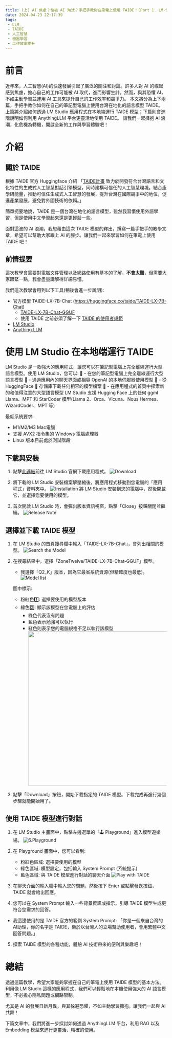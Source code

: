 ```yaml
---
title: (上) AI 焦慮？怕被 AI 淘汰？手把手教你在筆電上使用 TAIDE！(Part 1. LM-Studio)
date: 2024-04-23 22:17:39
tags:
 - LLM
 - TAIDE
 - 人工智慧
 - 機器學習
 - 工作效率提升
---
```


# 前言

近年來，人工智慧(AI)的快速發展引起了廣泛的關注和討論。許多人對 AI 的崛起感到焦慮，擔心自己的工作可能被 AI 取代，進而影響生計。然而，與其恐懼 AI，不如主動學習並運用 AI 工具來提升自己的工作效率和競爭力。
本文將分為上下兩篇，手把手教你如何在自己的筆記型電腦上使用台灣在地化的語言模型 TAIDE。上篇將介紹如何透過 LM Studio 應用程式在本地端運行 TAIDE 模型；下篇則會進階說明如何利用 AnythingLLM 平台更靈活地使用 TAIDE。
讓我們一起擁抱 AI 浪潮，化危機為轉機，開啟全新的工作與學習體驗吧！

# 介紹

## 關於 TAIDE

根據 TAIDE 官方 Huggingface 介紹 「[TAIDE計畫](https://taide.tw/index) 致力於開發符合台灣語言和文化特性的生成式人工智慧對話引擎模型，同時建構可信任的人工智慧環境。結合產學研能量，推動可信任生成式人工智慧的發展，提升台灣在國際競爭中的地位，促進產業發展，避免對外國技術的依賴。」

簡單扼要地說，TAIDE 是一個台灣在地化的語言模型，雖然我習慣使用外語學習，但是使用中文學習起來還是更輕鬆一些。

面對這波的 AI 浪潮，我想藉由這次 TAIDE 模型的釋出，撰寫一篇手把手的教學文章，希望可以幫助大家跟上 AI 的腳步。讓我們一起來學習如何在筆電上使用 TAIDE 吧！


## 前情提要
<!-- more -->
這次教學會需要對電腦文件管理以及網路使用有基本的了解，**不會太難**，但需要大家跟緊一點，我會盡量講解得詳細易懂。


我們這次教學會用到以下工具(稍後會進一步說明):
- 官方模型 TAIDE-LX-7B-Chat (https://huggingface.co/taide/TAIDE-LX-7B-Chat)
  - [TAIDE-LX-7B-Chat-GGUF](https://huggingface.co/ZoneTwelve/TAIDE-LX-7B-Chat-GGUF)
  - 使用 TAIDE 之前必須了解一下 [TAIDE 的使用者規範](https://huggingface.co/ZoneTwelve/TAIDE-LX-7B-Chat-GGUF/blob/main/LICENSE.pdf)
- [LM Studio](https://lmstudio.ai/)
- [Anything LLM](https://useanything.com/)

# 使用 LM Studio 在本地端運行 TAIDE


LM Studio 是一款強大的應用程式，讓您可以在筆記型電腦上完全離線運行大型語言模型。使用 LM Studio，您可以:
🤖 - 在您的筆記型電腦上完全離線運行大型語言模型
👾 - 通過應用內的聊天界面或相容 OpenAI 的本地伺服器使用模型
📂 - 從 HuggingFace 🤗 存儲庫下載任何相容的模型檔案
🔭 - 在應用程式的首頁中探索新的和值得注意的大型語言模型
LM Studio 支援 Hugging Face 上的任何 ggml Llama、MPT 和 StarCoder 模型(Llama 2、Orca、Vicuna、Nous Hermes、WizardCoder、MPT 等)

最低系統要求:
- M1/M2/M3 Mac電腦
- 支援 AVX2 指令集的 Windows 電腦處理器
- Linux 版本目前處於測試階段

## 下載與安裝


1. 點擊[此連結](https://lmstudio.ai/)前往 LM Studio 官網下載應用程式。
   ![Download](1_DownloadLMStudio_on_Mac.png)

2. 將下載的 LM Studio 安裝檔案解壓縮後，將應用程式移動到您電腦的「應用程式」資料夾中。
![Installation](2_Install_LMStudio.png)
將 LM Studio 安裝到您的電腦中，然後開啟它，並選擇您要使用的模型。

3. 首次開啟 LM Studio 時，會彈出版本資訊視窗，點擊「Close」按鈕關閉並繼續。
![Release Note](3_ReleaseNote.png)

## 選擇並下載 TAIDE 模型

1. 在 LM Studio 的首頁搜尋欄中輸入「TAIDE-LX-7B-Chat」，會列出相關的模型。
   ![Search the Model](4_Search_the_Model.png)

2. 在搜尋結果中，選擇「ZoneTwelve/TAIDE-LX-7B-Chat-GGUF」模型。
   - 我選擇「Q2_K」版本，因為它最省系統資源(但精確度也最低)。
   ![Model list](5_ModelList.png)

   圖中標示:
   - 粉紅色1️⃣: 選擇要使用的模型版本
   - 綠色2️⃣: 顯示該模型在您電腦上的評估
     - 綠色代表沒有問題
     - 藍色表示勉強可以執行
     - 紅色則表示您的電腦規格不足以執行該模型
       <img src="5-1_Unable_to_run.png" width="480px"/>

3. 點擊「Download」按鈕，開始下載指定的 TAIDE 模型。下載完成再進行幾個步驟就能開始用了。

## 使用 TAIDE 模型進行對話

1. 在 LM Studio 主畫面中，點擊左邊選單的「🕹️ Playground」進入模型遊樂場。
   ![6.Playground](6_Playground.png)

2. 在 Playground 畫面中，您可以看到:
   - 粉紅色區域: 選擇要使用的模型
   - 綠色區域: 模型設定，包括輸入 System Prompt (系統提示)
   - 藍色區域: 與 TAIDE 模型進行對話的聊天介面
     ![Play with TAIDE](6-1_Playground_play_with_TAIDE.png)

3. 在聊天介面的輸入欄中輸入您的問題，然後按下 Enter 或點擊發送按鈕，TAIDE 就會給出回應。

4. 您可以在 System Prompt 輸入一些背景資訊或指示，引導 TAIDE 模型生成更符合您需求的回答。
  - 我這邊使用的是 TAIDE 官方的範例 System Prompt: 「你是一個來自台灣的AI助理，你的名字是 TAIDE，樂於以台灣人的立場幫助使用者，會用繁體中文回答問題。」

5. 探索 TAIDE 模型的各種功能，體驗 AI 技術帶來的便利與樂趣吧！

# 總結 

透過這篇教學，希望大家能夠掌握在自己的筆電上使用 TAIDE 模型的基本方法。利用像 LM Studio 這樣的應用程式，我們可以輕鬆地在本機使用強大的 AI 語言模型，不必擔心隱私問題或網路限制。

尤其是 AI 的發展日新月異，與其躲避恐懼，不如主動學習擁抱。讓我們一起與 AI 共舞！

下篇文章中，我們將進一步探討如何透過 AnythingLLM 平台，利用 RAG 以及 Embedding 模型來進行更靈活、精確的使用。
